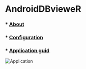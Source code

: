 # AndroidDBvieweR  
  
### * [About](https://github.com/thedathoudarya/AndroidDBvieweR/wiki)
### * [Configuration](https://github.com/thedathoudarya/AndroidDBvieweR/wiki/Configuration)  
### * [Application guid](https://github.com/thedathoudarya/AndroidDBvieweR/wiki/Screenshots)  

  ![Application](https://github.com/thedathoudarya/AndroidDBvieweR/blob/master/images/application.png)
